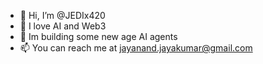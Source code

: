 - 👋 Hi, I’m @JEDIx420
- 👀 I love AI and Web3
- 🌱 Im building some new age AI agents
- 📫 You can reach me at jayanand.jayakumar@gmail.com
  

